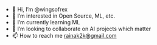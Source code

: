 - 👋 Hi, I’m @wingsofrex
- 👀 I’m interested in Open Source, ML, etc.
- 🌱 I’m currently learning ML
- 💞️ I’m looking to collaborate on AI projects which matter
- 📫 How to reach me rainak2k@gmail.com


